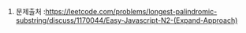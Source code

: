 1. 문제출처 :https://leetcode.com/problems/longest-palindromic-substring/discuss/1170044/Easy-Javascript-N2-(Expand-Approach)
